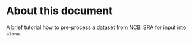 # About this document
A brief tutorial how to pre-process a dataset from NCBI SRA for input into `alona`.
